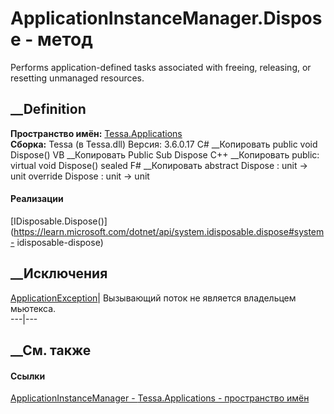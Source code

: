 # ApplicationInstanceManager.Dispose - метод
Performs application-defined tasks associated with freeing, releasing, or
resetting unmanaged resources.
## __Definition
 **Пространство имён:** [Tessa.Applications](N_Tessa_Applications.htm)  
 **Сборка:** Tessa (в Tessa.dll) Версия: 3.6.0.17
C# __Копировать
     public void Dispose()
VB __Копировать
     Public Sub Dispose
C++ __Копировать
     public:
    virtual void Dispose() sealed
F# __Копировать
     abstract Dispose : unit -> unit 
    override Dispose : unit -> unit 
#### Реализации
[IDisposable.Dispose()](https://learn.microsoft.com/dotnet/api/system.idisposable.dispose#system-
idisposable-dispose)  
##  __Исключения
[ApplicationException](https://learn.microsoft.com/dotnet/api/system.applicationexception)|
Вызывающий поток не является владельцем мьютекса.  
---|---  
## __См. также
#### Ссылки
[ApplicationInstanceManager -
](T_Tessa_Applications_ApplicationInstanceManager.htm)
[Tessa.Applications - пространство имён](N_Tessa_Applications.htm)
